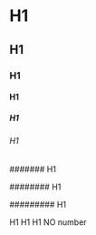 # H1

## H1

### H1

#### H1

##### H1

###### H1

####### H1

######## H1

######### H1

H1 H1 H1 NO number


